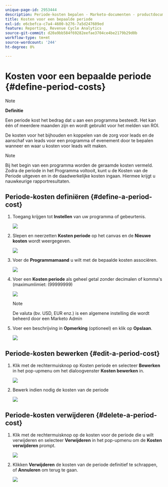 ```yaml
---
unique-page-id: 2953444
description: Periode-kosten bepalen - Marketo-documenten - productdocumentatie
title: Kosten voor een bepaalde periode
exl-id: e6cbefca-c7a4-4600-b276-7a5d247609ed
feature: Reporting, Revenue Cycle Analytics
source-git-commit: d20a9bb584f69282eefae3704ce4be2179b29d0b
workflow-type: tm+mt
source-wordcount: '244'
ht-degree: 0%

---
```


# Kosten voor een bepaalde periode {#define-period-costs}

>[!NOTE]
>
>**Definitie**
>
>Een periode kost het bedrag dat u aan een programma besteedt. Het kan één of meerdere maanden zijn en wordt gebruikt voor het melden van ROI.

De kosten voor het bijhouden en koppelen van de zorg voor leads en de aanschaf van leads voor een programma of evenement door te bepalen wanneer en waar u kosten voor leads wilt maken.

>[!NOTE]
>
>Bij het begin van een programma worden de geraamde kosten vermeld. Zodra de periode in het Programma voltooit, kunt u de Kosten van de Periode uitgeven en in de daadwerkelijke kosten ingaan. Hiermee krijgt u nauwkeurige rapportresultaten.

## Periode-kosten definiëren {#define-a-period-cost}

1. Toegang krijgen tot **Instellen** van uw programma of gebeurtenis.

   ![](assets/image2015-4-24-11-3a13-3a27.png)

1. Slepen en neerzetten **Kosten periode** op het canvas en de **Nieuwe kosten** wordt weergegeven.

   ![](assets/image2015-4-24-16-3a31-3a15.png)

1. Voer de **Programmamaand** u wilt met de bepaalde kosten associëren.

   ![](assets/image2015-4-24-16-3a11-3a30.png)

1. Voer een **Kosten periode** als geheel getal zonder decimalen of komma&#39;s (maximumlimiet: (99999999)

   ![](assets/image2015-4-24-16-3a10-3a24.png)

   >[!NOTE]
   >
   >De valuta (bv. USD, EUR enz.) is een algemene instelling die wordt beheerd door een Marketo Admin

1. Voer een beschrijving in **Opmerking** (optioneel) en klik op **Opslaan**.

   ![](assets/image2015-4-24-16-3a21-3a16.png)

## Periode-kosten bewerken {#edit-a-period-cost}

1. Klik met de rechtermuisknop op Kosten periode en selecteer **Bewerken** in het pop-upmenu om het dialoogvenster **Kosten bewerken** in.

   ![](assets/image2015-4-24-16-3a26-3a29.png)

1. Bewerk indien nodig de kosten van de periode

   ![](assets/image2015-4-24-16-3a27-3a38.png)

## Periode-kosten verwijderen {#delete-a-period-cost}

1. Klik met de rechtermuisknop op de kosten voor de periode die u wilt verwijderen en selecteer **Verwijderen** in het pop-upmenu om de **Kosten verwijderen** prompt.

   ![](assets/image2015-4-24-16-3a33-3a32.png)

1. Klikken **Verwijderen** de kosten van de periode definitief te schrappen, of **Annuleren** om terug te gaan.

   ![](assets/image2015-4-24-16-3a34-3a38.png)
